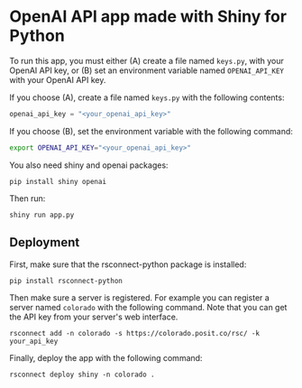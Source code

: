 OpenAI API app made with Shiny for Python
=========================================

To run this app, you must either (A) create a file named `keys.py`, with your OpenAI API key, or (B) set an environment variable named `OPENAI_API_KEY` with your OpenAI API key.

If you choose (A), create a file named `keys.py` with the following contents:

```py
openai_api_key = "<your_openai_api_key>"
```

If you choose (B), set the environment variable with the following command:

```bash
export OPENAI_API_KEY="<your_openai_api_key>"
```

You also need shiny and openai packages:

```
pip install shiny openai
```

Then run:

```
shiny run app.py
```


## Deployment

First, make sure that the rsconnect-python package is installed:

```
pip install rsconnect-python
```

Then make sure a server is registered. For example you can register a server named `colorado` with the following command. Note that you can get the API key from your server's web interface.

```
rsconnect add -n colorado -s https://colorado.posit.co/rsc/ -k your_api_key
```

Finally, deploy the app with the following command:

```
rsconnect deploy shiny -n colorado .
```
